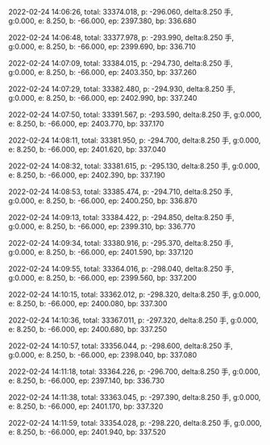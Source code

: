 2022-02-24 14:06:26, total: 33374.018, p: -296.060, delta:8.250 手, g:0.000, e: 8.250, b: -66.000, ep: 2397.380, bp: 336.680

2022-02-24 14:06:48, total: 33377.978, p: -293.990, delta:8.250 手, g:0.000, e: 8.250, b: -66.000, ep: 2399.690, bp: 336.710

2022-02-24 14:07:09, total: 33384.015, p: -294.730, delta:8.250 手, g:0.000, e: 8.250, b: -66.000, ep: 2403.350, bp: 337.260

2022-02-24 14:07:29, total: 33382.480, p: -294.930, delta:8.250 手, g:0.000, e: 8.250, b: -66.000, ep: 2402.990, bp: 337.240

2022-02-24 14:07:50, total: 33391.567, p: -293.590, delta:8.250 手, g:0.000, e: 8.250, b: -66.000, ep: 2403.770, bp: 337.170

2022-02-24 14:08:11, total: 33381.950, p: -294.700, delta:8.250 手, g:0.000, e: 8.250, b: -66.000, ep: 2401.620, bp: 337.040

2022-02-24 14:08:32, total: 33381.615, p: -295.130, delta:8.250 手, g:0.000, e: 8.250, b: -66.000, ep: 2402.390, bp: 337.190

2022-02-24 14:08:53, total: 33385.474, p: -294.710, delta:8.250 手, g:0.000, e: 8.250, b: -66.000, ep: 2400.250, bp: 336.870

2022-02-24 14:09:13, total: 33384.422, p: -294.850, delta:8.250 手, g:0.000, e: 8.250, b: -66.000, ep: 2399.310, bp: 336.770

2022-02-24 14:09:34, total: 33380.916, p: -295.370, delta:8.250 手, g:0.000, e: 8.250, b: -66.000, ep: 2401.590, bp: 337.120

2022-02-24 14:09:55, total: 33364.016, p: -298.040, delta:8.250 手, g:0.000, e: 8.250, b: -66.000, ep: 2399.560, bp: 337.200

2022-02-24 14:10:15, total: 33362.012, p: -298.320, delta:8.250 手, g:0.000, e: 8.250, b: -66.000, ep: 2400.080, bp: 337.300

2022-02-24 14:10:36, total: 33367.011, p: -297.320, delta:8.250 手, g:0.000, e: 8.250, b: -66.000, ep: 2400.680, bp: 337.250

2022-02-24 14:10:57, total: 33356.044, p: -298.600, delta:8.250 手, g:0.000, e: 8.250, b: -66.000, ep: 2398.040, bp: 337.080

2022-02-24 14:11:18, total: 33364.226, p: -296.700, delta:8.250 手, g:0.000, e: 8.250, b: -66.000, ep: 2397.140, bp: 336.730

2022-02-24 14:11:38, total: 33363.045, p: -297.390, delta:8.250 手, g:0.000, e: 8.250, b: -66.000, ep: 2401.170, bp: 337.320

2022-02-24 14:11:59, total: 33354.028, p: -298.220, delta:8.250 手, g:0.000, e: 8.250, b: -66.000, ep: 2401.940, bp: 337.520